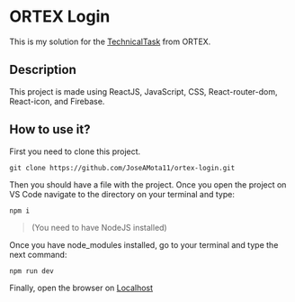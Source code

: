 # ORTEX Login

This is my solution for the [TechnicalTask](https://public.ortex.com/wp-content/uploads/2020/12/TechnicalTask.pdf "TechnicalTask form ORTEX") from ORTEX.

## Description

This project is made using ReactJS, JavaScript, CSS, React-router-dom, React-icon, and Firebase.

## How to use it?

First you need to clone this project.

```git
git clone https://github.com/JoseAMota11/ortex-login.git
```

Then you should have a file with the project. Once you open the project on VS Code navigate to the directory on your terminal and type:

```npm
npm i
```

> (You need to have NodeJS installed)

Once you have node_modules installed, go to your terminal and type the next command:

```npm
npm run dev
```

Finally, open the browser on [Localhost](http://localhost:5173)
